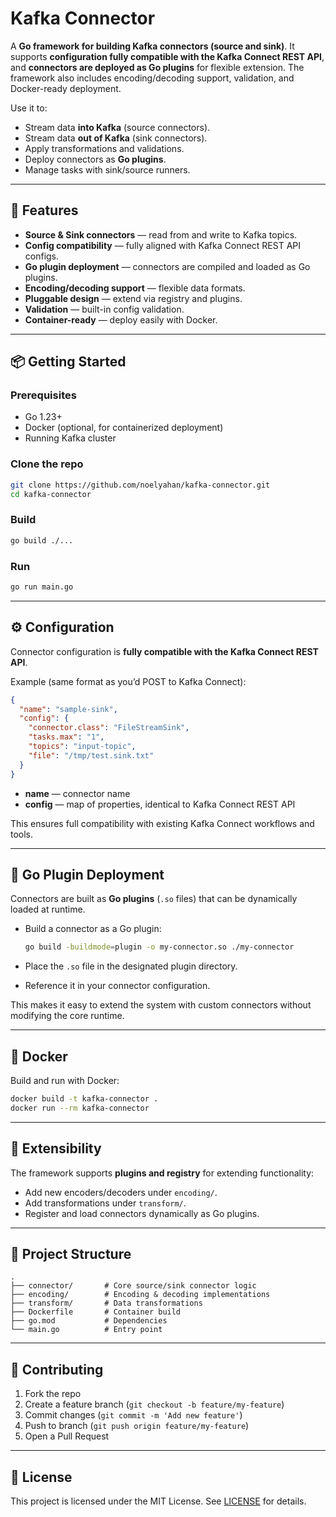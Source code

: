 # Kafka Connector

A **Go framework for building Kafka connectors (source and sink)**.
It supports **configuration fully compatible with the Kafka Connect REST API**, and **connectors are deployed as Go plugins** for flexible extension. The framework also includes encoding/decoding support, validation, and Docker-ready deployment.

Use it to:

* Stream data **into Kafka** (source connectors).
* Stream data **out of Kafka** (sink connectors).
* Apply transformations and validations.
* Deploy connectors as **Go plugins**.
* Manage tasks with sink/source runners.

---

## 🚀 Features

* **Source & Sink connectors** — read from and write to Kafka topics.
* **Config compatibility** — fully aligned with Kafka Connect REST API configs.
* **Go plugin deployment** — connectors are compiled and loaded as Go plugins.
* **Encoding/decoding support** — flexible data formats.
* **Pluggable design** — extend via registry and plugins.
* **Validation** — built-in config validation.
* **Container-ready** — deploy easily with Docker.

---

## 📦 Getting Started

### Prerequisites

* Go 1.23+
* Docker (optional, for containerized deployment)
* Running Kafka cluster

### Clone the repo

```bash
git clone https://github.com/noelyahan/kafka-connector.git
cd kafka-connector
```

### Build

```bash
go build ./...
```

### Run

```bash
go run main.go
```

---

## ⚙️ Configuration

Connector configuration is **fully compatible with the Kafka Connect REST API**.

Example (same format as you’d POST to Kafka Connect):

```json
{
  "name": "sample-sink",
  "config": {
    "connector.class": "FileStreamSink",
    "tasks.max": "1",
    "topics": "input-topic",
    "file": "/tmp/test.sink.txt"
  }
}
```

* **name** — connector name
* **config** — map of properties, identical to Kafka Connect REST API

This ensures full compatibility with existing Kafka Connect workflows and tools.

---

## 🔌 Go Plugin Deployment

Connectors are built as **Go plugins** (`.so` files) that can be dynamically loaded at runtime.

* Build a connector as a Go plugin:

  ```bash
  go build -buildmode=plugin -o my-connector.so ./my-connector
  ```
* Place the `.so` file in the designated plugin directory.
* Reference it in your connector configuration.

This makes it easy to extend the system with custom connectors without modifying the core runtime.

---

## 🐳 Docker

Build and run with Docker:

```bash
docker build -t kafka-connector .
docker run --rm kafka-connector
```

---

## 🧩 Extensibility

The framework supports **plugins and registry** for extending functionality:

* Add new encoders/decoders under `encoding/`.
* Add transformations under `transform/`.
* Register and load connectors dynamically as Go plugins.

---

## 📂 Project Structure

```
.
├── connector/       # Core source/sink connector logic
├── encoding/        # Encoding & decoding implementations
├── transform/       # Data transformations
├── Dockerfile       # Container build
├── go.mod           # Dependencies
└── main.go          # Entry point
```

---

## 🤝 Contributing

1. Fork the repo
2. Create a feature branch (`git checkout -b feature/my-feature`)
3. Commit changes (`git commit -m 'Add new feature'`)
4. Push to branch (`git push origin feature/my-feature`)
5. Open a Pull Request

---

## 📜 License

This project is licensed under the MIT License. See [LICENSE](LICENSE) for details.
